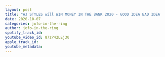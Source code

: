 ```yaml
---
layout: post
title: "AJ STYLES will WIN MONEY IN THE BANK 2020 - GOOD IDEA BAD IDEA # 3"
date: 2020-10-07
categories: jofo-in-the-ring
author: jofo-in-the-ring
spotify_track_id: 
youtube_video_id: 87zP42LEj30
apple_track_id: 
youtube_metadata: 
---
```

